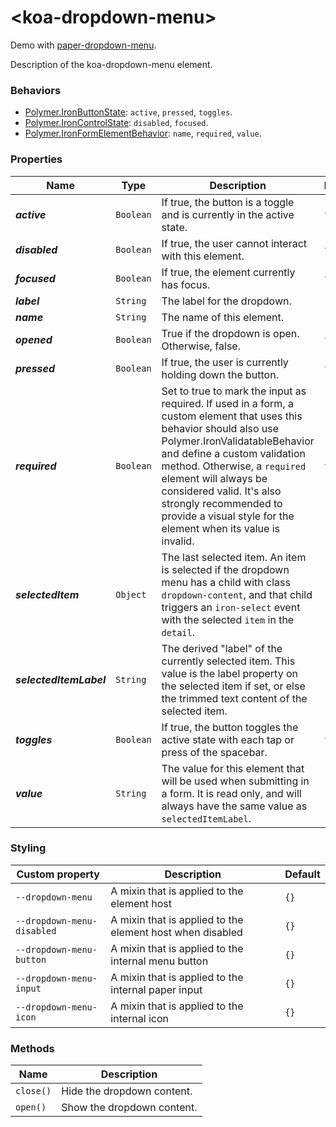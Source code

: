 # &lt;koa-dropdown-menu&gt;

Demo with [paper-dropdown-menu](https://elements.polymer-project.org/elements/paper-dropdown-menu?view=demo).

Description of the koa-dropdown-menu element.

### Behaviors

* [Polymer.IronButtonState](https://elements.polymer-project.org/elements/iron-behaviors?active=Polymer.IronButtonState): `active`, `pressed`, `toggles`.
* [Polymer.IronControlState](https://elements.polymer-project.org/elements/iron-behaviors?active=Polymer.IronControlState): `disabled`, `focused`.
* [Polymer.IronFormElementBehavior](https://elements.polymer-project.org/elements/iron-form-element-behavior): `name`, `required`, `value`.

### Properties

Name | Type | Description | Default
-----|------|-------------|--------
***active*** | `Boolean` | If true, the button is a toggle and is currently in the active state. | `false`
***disabled*** | `Boolean` | If true, the user cannot interact with this element. | `false`
***focused*** | `Boolean` | If true, the element currently has focus. | `false`
***label*** | `String` | The label for the dropdown. |
***name*** | `String` | The name of this element. |
***opened*** | `Boolean` | True if the dropdown is open. Otherwise, false. | `false`
***pressed*** | `Boolean` | If true, the user is currently holding down the button. | `false`
***required*** | `Boolean` | Set to true to mark the input as required. If used in a form, a custom element that uses this behavior should also use Polymer.IronValidatableBehavior and define a custom validation method. Otherwise, a `required` element will always be considered valid. It's also strongly recommended to provide a visual style for the element when its value is invalid. | `false`
***selectedItem*** | `Object` | The last selected item. An item is selected if the dropdown menu has a child with class `dropdown-content`, and that child triggers an `iron-select` event with the selected `item` in the `detail`. |
***selectedItemLabel*** | `String` | The derived "label" of the currently selected item. This value is the label property on the selected item if set, or else the trimmed text content of the selected item. |
***toggles*** | `Boolean` | If true, the button toggles the active state with each tap or press of the spacebar. | `false`
***value*** | `String` | The value for this element that will be used when submitting in a form. It is read only, and will always have the same value as `selectedItemLabel`. |

### Styling

Custom property | Description | Default
----------------|-------------|--------
`--dropdown-menu` | A mixin that is applied to the element host | `{}`
`--dropdown-menu-disabled` | A mixin that is applied to the element host when disabled | `{}`
`--dropdown-menu-button` | A mixin that is applied to the internal menu button | `{}`
`--dropdown-menu-input` | A mixin that is applied to the internal paper input | `{}`
`--dropdown-menu-icon` | A mixin that is applied to the internal icon | `{}`

### Methods

Name | Description
-----|------------
`close()` | Hide the dropdown content.
`open()` | Show the dropdown content.
